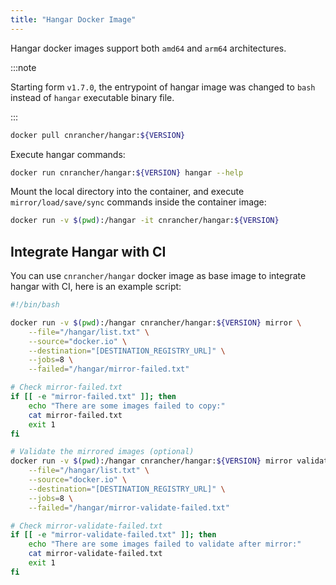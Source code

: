 ```yaml
---
title: "Hangar Docker Image"
---
```


Hangar docker images support both `amd64` and `arm64` architectures.

:::note

Starting form `v1.7.0`, the entrypoint of hangar image was changed to `bash` instead of `hangar` executable binary file.

:::

```bash
docker pull cnrancher/hangar:${VERSION}
```

Execute hangar commands:

```bash
docker run cnrancher/hangar:${VERSION} hangar --help
```

Mount the local directory into the container, and execute `mirror/load/save/sync` commands inside the container image:

```bash
docker run -v $(pwd):/hangar -it cnrancher/hangar:${VERSION}
```

## Integrate Hangar with CI

You can use `cnrancher/hangar` docker image as base image to integrate hangar with CI, here is an example script:

```bash
#!/bin/bash

docker run -v $(pwd):/hangar cnrancher/hangar:${VERSION} mirror \
    --file="/hangar/list.txt" \
    --source="docker.io" \
    --destination="[DESTINATION_REGISTRY_URL]" \
    --jobs=8 \
    --failed="/hangar/mirror-failed.txt"

# Check mirror-failed.txt
if [[ -e "mirror-failed.txt" ]]; then
    echo "There are some images failed to copy:"
    cat mirror-failed.txt
    exit 1
fi

# Validate the mirrored images (optional)
docker run -v $(pwd):/hangar cnrancher/hangar:${VERSION} mirror validate \
    --file="/hangar/list.txt" \
    --source="docker.io" \
    --destination="[DESTINATION_REGISTRY_URL]" \
    --jobs=8 \
    --failed="/hangar/mirror-validate-failed.txt"

# Check mirror-validate-failed.txt
if [[ -e "mirror-validate-failed.txt" ]]; then
    echo "There are some images failed to validate after mirror:"
    cat mirror-validate-failed.txt
    exit 1
fi
```
